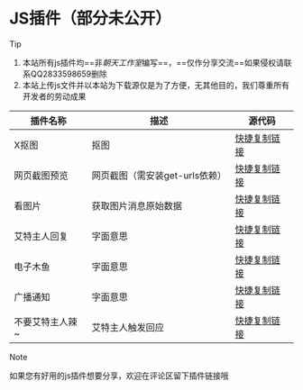 # JS插件（部分未公开）

> [!tip]
> 1. 本站所有js插件均==非*朝天工作室*编写==，==仅作分享交流==如果侵权请联系QQ2833598659删除
> 2. 本站上传js文件并以本站为下载源仅是为了方便，无其他目的，我们尊重所有开发者的劳动成果

<div align="center">

| 插件名称 | 描述 | 源代码 |
| ------- | ---- | ------- |
| X抠图 | 抠图 | [快捷复制链接](/js/xkoutu.md) |
| 网页截图预览 | 网页截图（需安装get-urls依赖） | [快捷复制链接](/js/webview.md) |
| 看图片 | 获取图片消息原始数据 | [快捷复制链接](/js/kantupian.md) |
| 艾特主人回复 | 字面意思 | [快捷复制链接](/js/atadminreply.md) |
| 电子木鱼 | 字面意思 | [快捷复制链接](/js/dianzimuyu.md) |
| 广播通知 | 字面意思 | [快捷复制链接](/js/guanbotongzhi.md) |
| 不要艾特主人辣~ | 艾特主人触发回应 | [快捷复制链接](/js/dontpadmin.md)  |

</div>

> [!note]
> 如果您有好用的js插件想要分享，欢迎在评论区留下插件链接哦